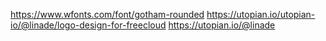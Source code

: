 https://www.wfonts.com/font/gotham-rounded
https://utopian.io/utopian-io/@linade/logo-design-for-freecloud
https://utopian.io/@linade